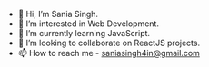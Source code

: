 - 👋 Hi, I’m Sania Singh.
- 👀 I’m interested in Web Development. 
- 🌱 I’m currently learning JavaScript.
- 💞️ I’m looking to collaborate on ReactJS projects.
- 📫 How to reach me - saniasingh4in@gmail.com

<!---
saniasingh/saniasingh is a ✨ special ✨ repository because its `README.md` (this file) appears on your GitHub profile.
You can click the Preview link to take a look at your changes.
--->

